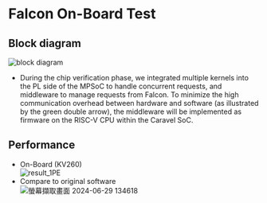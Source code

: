 # Falcon On-Board Test

## Block diagram

![block diagram](https://github.com/vic9112/Advance_SOC/assets/137171415/98282e05-a2c4-4375-a725-644d0bcd4690)

- During the chip verification phase, we integrated multiple kernels into the PL side of the MPSoC to handle concurrent requests, and middleware to manage requests from Falcon. To minimize the high communication overhead between hardware and software (as illustrated by the green double arrow), the middleware will be implemented as firmware on the RISC-V CPU within the Caravel SoC.

## Performance
- On-Board (KV260) <br>
![result_1PE](https://github.com/vic9112/Advance_SOC/assets/137171415/0dba7572-2d9c-4a85-8002-7d4700a284ec)
- Compare to original software <br>
![螢幕擷取畫面 2024-06-29 134618](https://github.com/vic9112/Advance_SOC/assets/137171415/fc1f6976-c9f7-4c76-9784-4d47972e74c4)
